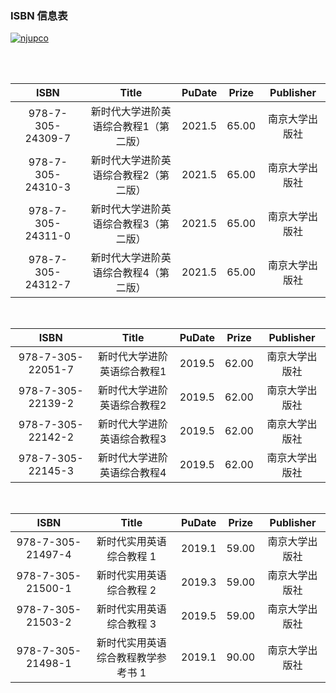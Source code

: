 ### ISBN 信息表
<a href="http://www.njupco.com/"><img src="https://img.shields.io/badge/NJUP-学术立社，品牌兴社-blueviolet?logo=appveyor&style=plastic" alt="njupco"></a>

</br></br>

| ISBN | Title | PuDate | Prize | Publisher |
| :--: | :-: | :-----: | :---: | :-------: |
| 978-7-305-24309-7 | 新时代大学进阶英语综合教程1（第二版） | 2021.5 | 65.00 | 南京大学出版社 |
| 978-7-305-24310-3 | 新时代大学进阶英语综合教程2（第二版） | 2021.5 | 65.00 | 南京大学出版社 |
| 978-7-305-24311-0 | 新时代大学进阶英语综合教程3（第二版） | 2021.5 | 65.00 | 南京大学出版社 |
| 978-7-305-24312-7 | 新时代大学进阶英语综合教程4（第二版） | 2021.5 | 65.00 | 南京大学出版社 |

</br>

| ISBN | Title | PuDate | Prize | Publisher |
| :--: | :-: | :-----: | :---: | :-------: |
| 978-7-305-22051-7 | 新时代大学进阶英语综合教程1 | 2019.5 | 62.00 | 南京大学出版社 |
| 978-7-305-22139-2 | 新时代大学进阶英语综合教程2 | 2019.5 | 62.00 | 南京大学出版社 |
| 978-7-305-22142-2 | 新时代大学进阶英语综合教程3 | 2019.5 | 62.00 | 南京大学出版社 |
| 978-7-305-22145-3 | 新时代大学进阶英语综合教程4 | 2019.5 | 62.00 | 南京大学出版社 |

</br>

| ISBN | Title | PuDate | Prize | Publisher |
| :--: | :-: | :-----: | :---: | :-------: |
| 978-7-305-21497-4 | 新时代实用英语综合教程 1 | 2019.1 | 59.00 | 南京大学出版社 |
| 978-7-305-21500-1 | 新时代实用英语综合教程 2 | 2019.3 | 59.00 | 南京大学出版社 |
| 978-7-305-21503-2 | 新时代实用英语综合教程 3 | 2019.5 | 59.00 | 南京大学出版社 |
| 978-7-305-21498-1 | 新时代实用英语综合教程教学参考书 1 | 2019.1 | 90.00 | 南京大学出版社 |